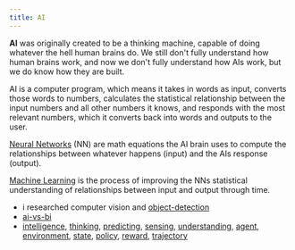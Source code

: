 ```yaml
---
title: AI
---
```

**AI** was originally created to be a thinking machine, capable of doing whatever the hell human brains do. We still don't fully understand how human brains work, and now we don't fully understand how AIs work, but we do know how they are built.

AI is a computer program, which means it takes in words as input, converts those words to numbers, calculates the statistical relationship between the input numbers and all other numbers it knows, and responds with the most relevant numbers, which it converts back into words and outputs to the user.

[Neural Networks](/neural-network) (NN) are math equations the AI brain uses to compute the relationships between whatever happens (input) and the AIs response (output).

[Machine Learning](/machine-learning) is the process of improving the NNs statistical understanding of relationships between input and output through time.

- i researched computer vision and [object-detection](/object-detection)
-  [ai-vs-bi](/ai-vs-bi)
- [intelligence](/intelligence), [thinking](/thinking), [predicting](/predicting), [sensing](/sensing), [understanding](/understanding), [agent](/agent), [environment](/environment), [state](/state), [policy](/policy), [reward](/reward), [trajectory](/trajectory)

